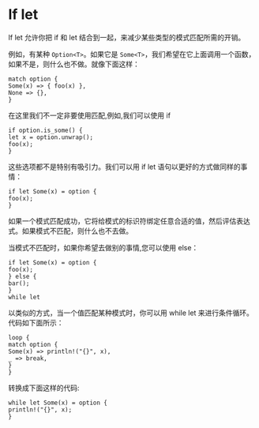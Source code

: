 # If let
 
If let 允许你把 if 和 let 结合到一起，来减少某些类型的模式匹配所需的开销。

例如，有某种 `Option<T>`。如果它是 `Some<T>`，我们希望在它上面调用一个函数，如果不是，则什么也不做。就像下面这样：

    match option {
    Some(x) => { foo(x) },
    None => {},
    }


在这里我们不一定非要使用匹配,例如,我们可以使用 if

    if option.is_some() {
    let x = option.unwrap();
    foo(x);
    }

这些选项都不是特别有吸引力。我们可以用 if let 语句以更好的方式做同样的事情：

    if let Some(x) = option {
    foo(x);
    }

如果一个模式匹配成功，它将给模式的标识符绑定任意合适的值，然后评估表达式。如果模式不匹配，则什么也不去做。

当模式不匹配时，如果你希望去做别的事情,您可以使用 else：

    if let Some(x) = option {
    foo(x);
    } else {
    bar();
    }
    while let

以类似的方式，当一个值匹配某种模式时，你可以用 while let 来进行条件循环。代码如下面所示：

```
loop {
match option {
Some(x) => println!("{}", x),
_ => break,
}
}
```
转换成下面这样的代码:

    while let Some(x) = option {
    println!("{}", x);
    }
    